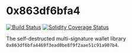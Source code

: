 # 0x863df6bfa4

[![Build Status][travis-image]][travis-url]
[![Solidity Coverage Status][coveralls-image]][coveralls-url]

[travis-image]: https://travis-ci.org/parity-contracts/0x863df6bfa4.svg?branch=master
[travis-url]: https://travis-ci.org/parity-contracts/0x863df6bfa4
[coveralls-image]: https://coveralls.io/repos/github/parity-contracts/0x863df6bfa4/badge.svg?branch=master
[coveralls-url]: https://coveralls.io/github/parity-contracts/0x863df6bfa4?branch=master

The self-destructed multi-signature wallet library `0x863df6bfa4469f3ead0be8f9f2aae51c91a907b4`.
